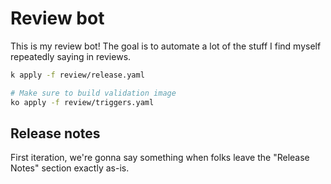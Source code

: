 # Review bot

This is my review bot! The goal is to automate a lot of the stuff I find
myself repeatedly saying in reviews.

```bash
k apply -f review/release.yaml

# Make sure to build validation image
ko apply -f review/triggers.yaml
```

## Release notes

First iteration, we're gonna say something when folks leave the "Release Notes"
section exactly as-is.
